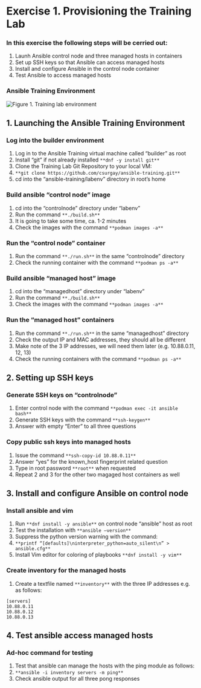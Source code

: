 # Exercise 1. Provisioning the Training Lab

### In this exercise the following steps will be cerried out:

1.	Launh Ansible control node and three managed hosts in containers
2.	Set up SSH keys so that Ansible can access managed hosts 
3.	Install and configure Ansible in the control node container
4.	Test Ansible to access managed hosts

### Ansible Training Environment

![Figure 1. Training lab environment](https://csurgay.com/ansible/ansible-labenv.png)

## 1. Launching the Ansible Training Environment

### Log into the builder environment

1.	Log in to the Ansible Training virtual machine called “builder” as root
2.	Install “git” if not already installed `**dnf -y install git**`
3.	Clone the Training Lab Git Repository to your local VM:
4.	`**git clone https://github.com/csurgay/ansible-training.git**`
5.	cd into the “ansible-training/labenv” directory in root’s home

### Build ansible “control node” image

1.	cd into the “controlnode” directory under “labenv”
2.	Run the command `**./build.sh**`
3.	It is going to take some time, ca. 1-2 minutes
4.	Check the images with the command `**podman images -a**`

### Run the “control node” container

1.	Run the command `**./run.sh**` in the same “controlnode” directory
2.	Check the running container with the command `**podman ps -a**`

### Build ansible “managed host” image

1.	cd into the “managedhost” directory under “labenv”
2.	Run the command `**./build.sh**`
3.	Check the images with the command `**podman images -a**`

### Run the “managed host” containers

1.	Run the command `**./run.sh**` in the same “managedhost” directory
2.	Check the output IP and MAC addresses, they should all be different
3.	Make note of the 3 IP addresses, we will need them later (e.g. 10.88.0.11, 12, 13)
4.	Check the running containers with the command `**podman ps -a**`

## 2. Setting up SSH keys

### Generate SSH keys on “controlnode”

1.	Enter control node with the command `**podman exec -it ansible bash**`
2.	Generate SSH keys with the command `**ssh-keygen**`
3.	Answer with empty “Enter” to all three questions

### Copy public ssh keys into managed hosts

1.	Issue the command `**ssh-copy-id 10.88.0.11**`
2.	Answer “yes” for the known_host fingerprint related question
3.	Type in root password `**root**` when requested
4.	Repeat 2 and 3 for the other two magaged host containers as well

## 3. Install and configure Ansible on control node

### Install ansible and vim

1.	Run `**dnf install -y ansible**` on control node “ansible” host as root
2.	Test the installation with `**ansible –version**`
3.	Suppress the python version warning with the command:
4.	`**printf “[defaults]\ninterpreter_python=auto_silent\n” > ansible.cfg**`
5.	Install Vim editor for coloring of playbooks `**dnf install -y vim**`

### Create inventory for the managed hosts

1.	Create a textfile named `**inventory**` with the three IP addresses e.g. as follows:
```
[servers]
10.88.0.11
10.88.0.12
10.88.0.13
```

## 4. Test ansible access managed hosts

### Ad-hoc command for testing

1.	Test that ansible can manage the hosts with the ping module as follows:
2.	`**ansible -i inventory servers -m ping**`
3.	Check ansible output for all three pong responses


